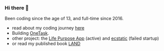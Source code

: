 ### Hi there 👋

Been coding since the age of 13, and full-time since 2016.

- read about my coding journey [here](https://medium.com/enspiral-tales/full-stack-software-developer-bootcamp-at-enspiral-dev-academy-6e9fbdac1974)
- Building [OneTask](https://onetask.me).
- other project: the [Life Purpose App](https://LifePurposeApp.com) (active) and [ecstatic](https://ecstatic.com) (failed startup)
- or read my published book [LAND](https://unitism.com/land)
